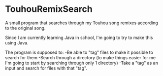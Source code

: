 # TouhouRemixSearch
A small program that searches through my Touhou song remixes according to the original song.

Since I am currently learning Java in school, I'm going to try to make this using Java.

The program is supposed to:
-Be able to "tag" files to make it possible to search for them
-Search through a directory (to make things easier for me I'm going to start by searching through only 1 directory)
-Take a "tag" as an input and search for files with that "tag".
